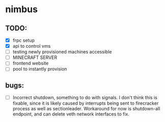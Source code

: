 # nimbus

## TODO:

- [x] frpc setup
- [x] api to control vms
- [ ] testing newly provisioned machines accessible
- [ ] MINECRAFT SERVER
- [ ] frontend website
- [ ] pool to instantly provision

## bugs:
- [ ] Incorrect shutdown, something to do with signals. I don't think this is fixable, since it is likely caused by interrupts being sent to firecracker process as well as sectionleader. Workaround for now is shutdown-all endpoint, and can delete veth network interfaces to fix.
